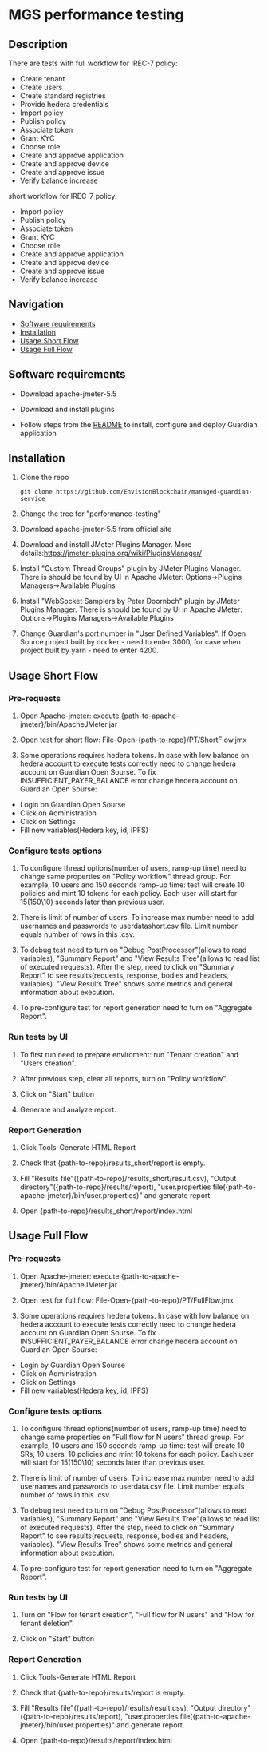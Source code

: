 # MGS performance testing

## Description
There are tests with full workflow for IREC-7 policy:
- Create tenant
- Create users
- Create standard registries
- Provide hedera credentials 
- Import policy
- Publish policy
- Associate token
- Grant KYC
- Choose role
- Create and approve application
- Create and approve device
- Create and approve issue
- Verify balance increase

short workflow for IREC-7 policy:
- Import policy
- Publish policy
- Associate token
- Grant KYC
- Choose role
- Create and approve application
- Create and approve device
- Create and approve issue
- Verify balance increase


## Navigation

- [Software requirements](#software-requirements)
- [Installation](#installation)
- [Usage Short Flow](#usage-short-flow)
- [Usage Full Flow](#usage-full-flow)

## Software requirements
- Download apache-jmeter-5.5

- Download and install plugins

- Follow steps from the [README](https://github.com/hashgraph/guardian/blob/main/README.md) to install, configure and deploy Guardian application


## Installation

1. Clone the repo

   ```shell
   git clone https://github.com/EnvisionBlockchain/managed-guardian-service
   ```

2. Change the tree for "performance-testing"

3. Download apache-jmeter-5.5 from official site

4. Download and install JMeter Plugins Manager. More details:https://jmeter-plugins.org/wiki/PluginsManager/

5. Install "Custom Thread Groups" plugin by JMeter Plugins Manager. There is should be found by UI in Apache JMeter: Options->Plugins Managers->Available Plugins

6. Install "WebSocket Samplers by Peter Doornbch" plugin by JMeter Plugins Manager. There is should be found by UI in Apache JMeter: Options->Plugins Managers->Available Plugins

7. Change Guardian's port number in "User Defined Variables". If Open Source project built by docker - need to enter 3000, for case when project built by yarn - need to enter 4200.

## Usage Short Flow
### Pre-requests
1. Open Apache-jmeter: execute {path-to-apache-jmeter}/bin/ApacheJMeter.jar

3. Open test for short flow: File-Open-{path-to-repo}/PT/ShortFlow.jmx

4. Some operations requires hedera tokens. In case with low balance on hedera account to execute tests correctly need to change hedera account on Guardian Open Sourse. To fix INSUFFICIENT_PAYER_BALANCE error change hedera account on Guardian Open Sourse:
- Login on Guardian Open Sourse
- Click on Administration
- Click on Settings
- Fill new variables(Hedera key, id, IPFS)

### Configure tests options
1. To configure thread options(number of users, ramp-up time) need to change same properties on "Policy workflow" thread group. For example, 10 users and 150 seconds ramp-up time: test will create 10 policies and mint 10 tokens for each policy. Each user will start for 15(150\10) seconds later than previous user.

2. There is limit of number of users. To increase max number need to add usernames and passwords to userdatashort.csv file. Limit number equals number of rows in this .csv.

3. To debug test need to turn on "Debug PostProcessor"(allows to read variables), "Summary Report" and "View Results Tree"(allows to read list of executed requests).
After the step, need to click on "Summary Report" to see results(requests, response, bodies and headers, variables). "View Results Tree" shows some metrics and general information about execution.

4. To pre-configure test for report generation need to turn on "Aggregate Report".

### Run tests by UI
1. To first run need to prepare enviroment: run "Tenant creation" and "Users creation".

2. After previous step, clear all reports, turn on "Policy workflow".

3. Click on "Start" button

4. Generate and analyze report.

### Report Generation
1. Click Tools-Generate HTML Report

2. Check that {path-to-repo}/results_short/report is empty.

3. Fill "Results file"({path-to-repo}/results_short/result.csv), "Output directory"({path-to-repo}/results/report), "user.properties file({path-to-apache-jmeter}/bin/user.properties)" and generate report.

4. Open 
{path-to-repo}/results_short/report/index.html

## Usage Full Flow
### Pre-requests
1. Open Apache-jmeter: execute {path-to-apache-jmeter}/bin/ApacheJMeter.jar

2. Open test for full flow: File-Open-{path-to-repo}/PT/FullFlow.jmx

4. Some operations requires hedera tokens. In case with low balance on hedera account to execute tests correctly need to change hedera account on Guardian Open Sourse. To fix INSUFFICIENT_PAYER_BALANCE error change hedera account on Guardian Open Sourse:
- Login by Guardian Open Sourse
- Click on Administration
- Click on Settings
- Fill new variables(Hedera key, id, IPFS)

### Configure tests options
1. To configure thread options(number of users, ramp-up time) need to change same properties on "Full flow for N users" thread group. For example, 10 users and 150 seconds ramp-up time: test will create 10 SRs, 10 users, 10 policies and mint 10 tokens for each policy. Each user will start for 15(150\10) seconds later than previous user.

2. There is limit of number of users. To increase max number need to add usernames and passwords to userdata.csv file. Limit number equals number of rows in this .csv.

3. To debug test need to turn on "Debug PostProcessor"(allows to read variables), "Summary Report" and "View Results Tree"(allows to read list of executed requests).
After the step, need to click on "Summary Report" to see results(requests, response, bodies and headers, variables). "View Results Tree" shows some metrics and general information about execution.

4. To pre-configure test for report generation need to turn on "Aggregate Report".

### Run tests by UI
1. Turn on "Flow for tenant creation", "Full flow for N users" and "Flow for tenant deletion".

2. Click on "Start" button

### Report Generation
1. Click Tools-Generate HTML Report

2. Check that {path-to-repo}/results/report is empty.

3. Fill "Results file"({path-to-repo}/results/result.csv), "Output directory"({path-to-repo}/results/report), "user.properties file({path-to-apache-jmeter}/bin/user.properties)" and generate report.

4. Open 
{path-to-repo}/results/report/index.html
